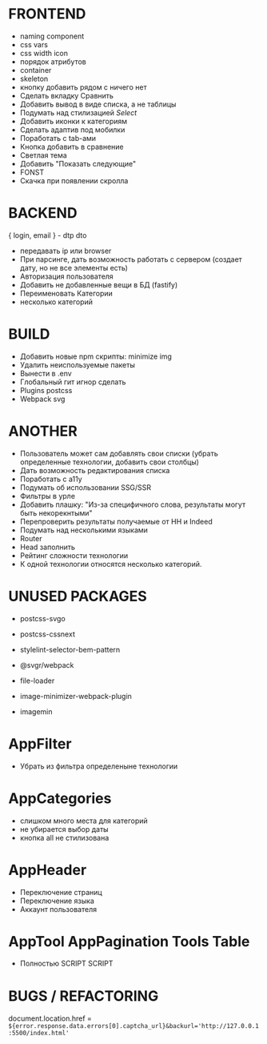 # FRONTEND

- naming component
- css vars
- css width icon
- порядок атрибутов
- container
- skeleton
- кнопку добавить рядом с ничего нет
- Сделать вкладку Сравнить
- Добавить вывод в виде списка, а не таблицы
- Подумать над стилизацией _Select_
- Добавить иконки к категориям
- Сделать адаптив под мобилки
- Поработать с tab-ами
- Кнопка добавить в сравнение
- Светлая тема
- Добавить "Показать следующие"
- FONST
- Скачка при появлении скролла

# BACKEND

{ login, email } - dtp dto

- передавать ip или browser
- При парсинге, дать возможность работать с сервером (создает дату, но не все элементы есть)
- Авторизация пользователя
- Добавить не добавленные вещи в БД (fastify)
- Переименовать Категории
- несколько категорий

# BUILD

- Добавить новые npm скрипты: minimize img
- Удалить неиспользуемые пакеты
- Вынести в .env
- Глобальный гит игнор сделать
- Plugins postcss
- Webpack svg

# ANOTHER

- Пользователь может сам добавлять свои списки (убрать определенные технологии, добавить свои столбцы)
- Дать возможность редактирования списка
- Поработать с a11y
- Подумать об использовании SSG/SSR
- Фильтры в урле
- Добавить плашку: "Из-за специфичного слова, результаты могут быть некорекнтыми"
- Перепроверить результаты получаемые от HH и Indeed
- Подумать над несколькими языками
- Router
- Head заполнить
- Рейтинг сложности технологии
- К одной технологии относятся несколько категорий.

# UNUSED PACKAGES

- postcss-svgo
- postcss-cssnext
- stylelint-selector-bem-pattern

- @svgr/webpack
- file-loader
- image-minimizer-webpack-plugin
- imagemin

# AppFilter

- Убрать из фильтра определеныне технологии

# AppCategories

- слишком много места для категорий
- не убирается выбор даты
- кнопка all не стилизована

# AppHeader

- Переключение страниц
- Переключение языка
- Аккаунт пользователя

# AppTool AppPagination Tools Table

- Полностью SCRIPT SCRIPT

# BUGS / REFACTORING

####

document.location.href = `${error.response.data.errors[0].captcha_url}&backurl='http://127.0.0.1:5500/index.html'`
